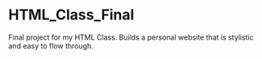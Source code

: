 # HTML_Class_Final

Final project for my HTML Class. Builds a personal website that is stylistic and easy to flow through.
